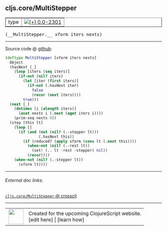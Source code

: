 ## cljs.core/MultiStepper



 <table border="1">
<tr>
<td>type</td>
<td><a href="https://github.com/cljsinfo/cljs-api-docs/tree/0.0-2301"><img valign="middle" alt="[+] 0.0-2301" title="Added in 0.0-2301" src="https://img.shields.io/badge/+-0.0--2301-lightgrey.svg"></a> </td>
</tr>
</table>


 <samp>
(__MultiStepper.__ xform iters nexts)<br>
</samp>

---







Source code @ [github](https://github.com/clojure/clojurescript/blob/r1.7.48/src/main/cljs/cljs/core.cljs#L3591-L3614):

```clj
(deftype MultiStepper [xform iters nexts]
  Object
  (hasNext [_]
    (loop [iters (seq iters)]
      (if-not (nil? iters)
        (let [iter (first iters)]
          (if-not (.hasNext iter)
            false
            (recur (next iters))))
        true)))
  (next [_]
    (dotimes [i (alength iters)]
      (aset nexts i (.next (aget iters i))))
    (prim-seq nexts 0))
  (step [this lt]
    (loop []
      (if (and (not (nil? (.-stepper lt)))
               (.hasNext this))
        (if (reduced? (apply xform (cons lt (.next this))))
          (when-not (nil? (.-rest lt))
            (set! (.. lt -rest -stepper) nil))
          (recur))))
    (when-not (nil? (.-stepper lt))
      (xform lt))))
```

<!--
Repo - tag - source tree - lines:

 <pre>
clojurescript @ r1.7.48
└── src
    └── main
        └── cljs
            └── cljs
                └── <ins>[core.cljs:3591-3614](https://github.com/clojure/clojurescript/blob/r1.7.48/src/main/cljs/cljs/core.cljs#L3591-L3614)</ins>
</pre>

-->

---



###### External doc links:

[`cljs.core/MultiStepper` @ crossclj](http://crossclj.info/fun/cljs.core.cljs/MultiStepper.html)<br>

---

 <table>
<tr><td>
<img valign="middle" align="right" width="48px" src="http://i.imgur.com/Hi20huC.png">
</td><td>
Created for the upcoming ClojureScript website.<br>
[edit here] | [learn how]
</td></tr></table>

[edit here]:https://github.com/cljsinfo/cljs-api-docs/blob/master/cljsdoc/cljs.core_MultiStepper.cljsdoc
[learn how]:https://github.com/cljsinfo/cljs-api-docs/wiki/cljsdoc-files

<!--

This information was too distracting to show to readers, but I'll leave it
commented here since it is helpful to:

- pretty-print the data used to generate this document
- and show how to retrieve that data



The API data for this symbol:

```clj
{:ns "cljs.core",
 :name "MultiStepper",
 :type "type",
 :signature ["[xform iters nexts]"],
 :source {:code "(deftype MultiStepper [xform iters nexts]\n  Object\n  (hasNext [_]\n    (loop [iters (seq iters)]\n      (if-not (nil? iters)\n        (let [iter (first iters)]\n          (if-not (.hasNext iter)\n            false\n            (recur (next iters))))\n        true)))\n  (next [_]\n    (dotimes [i (alength iters)]\n      (aset nexts i (.next (aget iters i))))\n    (prim-seq nexts 0))\n  (step [this lt]\n    (loop []\n      (if (and (not (nil? (.-stepper lt)))\n               (.hasNext this))\n        (if (reduced? (apply xform (cons lt (.next this))))\n          (when-not (nil? (.-rest lt))\n            (set! (.. lt -rest -stepper) nil))\n          (recur))))\n    (when-not (nil? (.-stepper lt))\n      (xform lt))))",
          :title "Source code",
          :repo "clojurescript",
          :tag "r1.7.48",
          :filename "src/main/cljs/cljs/core.cljs",
          :lines [3591 3614]},
 :full-name "cljs.core/MultiStepper",
 :full-name-encode "cljs.core_MultiStepper",
 :history [["+" "0.0-2301"]]}

```

Retrieve the API data for this symbol:

```clj
;; from Clojure REPL
(require '[clojure.edn :as edn])
(-> (slurp "https://raw.githubusercontent.com/cljsinfo/cljs-api-docs/catalog/cljs-api.edn")
    (edn/read-string)
    (get-in [:symbols "cljs.core/MultiStepper"]))
```

-->
